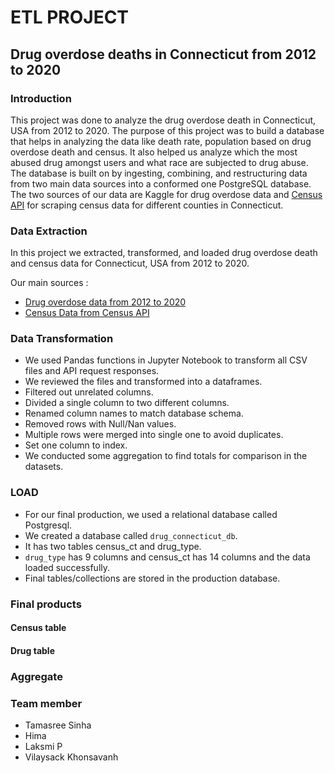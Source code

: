 # ETL PROJECT

## Drug overdose deaths in Connecticut from 2012 to 2020

### Introduction

This project was done to analyze the drug overdose death in Connecticut, USA from 2012 to 2020. The purpose of this project was to build a database that helps  in analyzing the data like  death rate, population  based on  drug overdose death and census.
It also helped us analyze which the most abused drug amongst users and what race are subjected to drug abuse. 
The database is built on by ingesting, combining, and restructuring data from two main data sources into a conformed one PostgreSQL database. The two sources of our data are Kaggle for drug overdose data and [Census  API](https://www.census.gov/data/developers/data-sets.html) for scraping census data for different counties in Connecticut.

### Data Extraction

In this project we extracted, transformed, and loaded drug overdose death and census data for Connecticut, USA from 2012 to 2020.

Our main sources :

- [Drug overdose data from 2012 to 2020 ](https://data.ct.gov/Health-and-Human-Services/Accidental-Drug-Related-Deaths-2012-2020/rybz-nyjw)
- [Census Data from Census API](https://www.census.gov/data/developers/data-sets.html)

### Data Transformation

- We used  Pandas functions in Jupyter Notebook to transform all CSV files and API request responses.
- We reviewed the files and transformed into a dataframes.
- Filtered out unrelated columns.
- Divided a single column to two different columns. 
- Renamed column names to match database schema.
- Removed rows with Null/Nan values.
- Multiple rows were merged into single one to avoid duplicates.
- Set one column to index.
- We conducted some aggregation to find totals for comparison in the datasets.

### LOAD 

- For our final production, we used a relational database called Postgresql.
- We created a database called `drug_connecticut_db`.
- It has two tables census_ct and drug_type.
- `drug_type` has 9 columns and census_ct has 14 columns and the data loaded successfully. 
- Final tables/collections are stored in the production database.

### Final products

#### Census table

#### Drug table

### Aggregate

### Team member

- Tamasree Sinha
- Hima
- Laksmi P
- Vilaysack Khonsavanh

